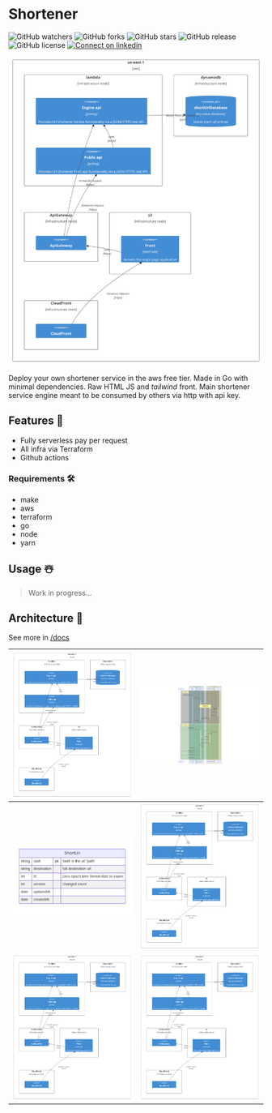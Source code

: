 # Shortener

![GitHub watchers](https://img.shields.io/github/watchers/vzsoares/shortener?style=for-the-badge)
![GitHub forks](https://img.shields.io/github/forks/vzsoares/shortener?style=for-the-badge)
![GitHub stars](https://img.shields.io/github/stars/vzsoares/shortener?style=for-the-badge)
![GitHub release](https://img.shields.io/github/v/release/vzsoares/shortener?style=for-the-badge)
![GitHub license](https://img.shields.io/github/license/vzsoares/shortener?style=for-the-badge)
[![Connect on linkedin](https://img.shields.io/badge/Connect-grey?style=for-the-badge&logo=linkedin)](https://www.linkedin.com/in/vinicius-zenha/)

<p align="center">
<img src="./static/hero.jpg" width="500px">
</p>

Deploy your own shortener service in the aws free tier. Made in Go with minimal dependencies. Raw HTML JS and _tailwind_ front. Main shortener service engine meant to be consumed by others via http with api key.

## Features 📃

-   Fully serverless pay per request
-   All infra via Terraform
-   Github actions

### Requirements 🛠️

-   make
-   aws
-   terraform
-   go
-   node
-   yarn

## Usage ☃️

> Work in progress...

## Architecture 🎨

See more in [/docs](/docs)

| ![Dark Interface](./static/hero.jpg)                   | ![Light Interface](./static/sequence_ex.png)                   |
| -------------------------------------------------------------------------------------------------------------------- | ---------------------------------------------------------------------------------------------------------------------- |
| ![Settings Dark](./static/entity_ex.png)                | ![Settings Light](./static/hero.jpg)                |
| ![Search Dark](./static/hero.jpg)                    | ![Search Light](./static/hero.jpg)                    |



